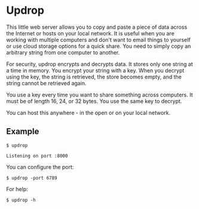 # Updrop

This little web server allows you to copy and paste a piece of data
across the Internet or hosts on your local network.
It is useful when you are working with multiple computers and don't want to email things
to yourself or use cloud storage options for a quick share. You need to simply copy an arbitrary string from
one computer to another.

For security, updrop encrypts and decrypts data. It stores only one
string at a time in memory. You encrypt your string with a key.
When you decrypt using the key, the string is retrieved,
the store becomes empty, and the string cannot be retrieved again.

You use a key every time you want to share something across computers.
It must be of length 16, 24, or 32 bytes. You use the same key to decrypt.

You can host this anywhere - in the open or on your local network.

## Example

```
$ updrop

Listening on port :8000
```

You can configure the port:

```
$ updrop -port 6789
```

For help:

```
$ updrop -h
```
